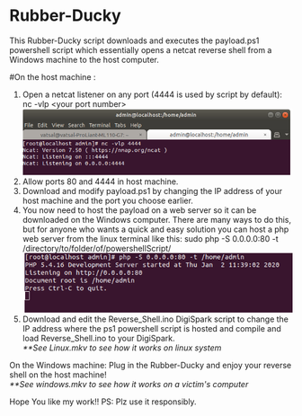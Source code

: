 # Rubber-Ducky

This Rubber-Ducky script downloads and executes the payload.ps1 powershell script which essentially opens a netcat reverse shell from a Windows machine to the host computer.

#On the host machine :
1. Open a netcat listener on any port (4444 is used by script by default): nc -vlp \<your port number\>
![](https://github.com/VH-Tech/Rubber-Ducky/blob/master/netcat.PNG)
2. Allow ports 80 and 4444 in host machine. 
3. Download and modify payload.ps1 by changing the IP address of your host machine and the port you choose earlier.
4. You now need to host the payload on a web server so it can be downloaded on the Windows computer. There are many ways to do this, but for anyone who wants a quick and easy solution you can host a php web server from the linux terminal like this: sudo php -S 0.0.0.0:80 -t /directory/to/folder/of/powershellScript/
![](https://github.com/VH-Tech/Rubber-Ducky/blob/master/php.png)
5. Download and edit the Reverse_Shell.ino DigiSpark script to change the IP address where the ps1 powershell script is hosted and compile and load Reverse_Shell.ino to your DigiSpark.
<br><i>**See Linux.mkv to see how it works on linux system</i>

On the Windows machine:
Plug in the Rubber-Ducky and enjoy your reverse shell on the host machine!<br>
<i>**See windows.mkv to see how it works on a victim's computer</i>

Hope You like my work!!
PS: Plz use it responsibly.

